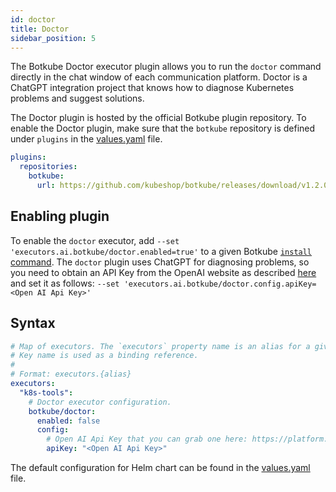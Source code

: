 ```yaml
---
id: doctor
title: Doctor
sidebar_position: 5
---
```


The Botkube Doctor executor plugin allows you to run the `doctor` command directly in the chat window of each communication platform. Doctor is a ChatGPT integration project that knows how to diagnose Kubernetes problems and suggest solutions.

The Doctor plugin is hosted by the official Botkube plugin repository. To enable the Doctor plugin, make sure that the `botkube` repository is defined under `plugins` in the [values.yaml](https://github.com/kubeshop/botkube/blob/main/helm/botkube/values.yaml) file.

```yaml
plugins:
  repositories:
    botkube:
      url: https://github.com/kubeshop/botkube/releases/download/v1.2.0/plugins-index.yaml
```

## Enabling plugin

To enable the `doctor` executor, add `--set 'executors.ai.botkube/doctor.enabled=true'` to a given Botkube [`install` command](../../cli/commands/botkube_install.md). The `doctor` plugin uses ChatGPT for diagnosing problems, so you need to obtain an API Key from the OpenAI website as described [here](https://help.openai.com/en/articles/4936850-where-do-i-find-my-secret-api-key) and set it as follows:
`--set 'executors.ai.botkube/doctor.config.apiKey=<Open AI Api Key>'`

## Syntax

```yaml
# Map of executors. The `executors` property name is an alias for a given configuration.
# Key name is used as a binding reference.
#
# Format: executors.{alias}
executors:
  "k8s-tools":
    # Doctor executor configuration.
    botkube/doctor:
      enabled: false
      config:
        # Open AI Api Key that you can grab one here: https://platform.openai.com/account/api-keys
        apiKey: "<Open AI Api Key>"
```

The default configuration for Helm chart can be found in the [values.yaml](https://github.com/kubeshop/botkube/blob/main/helm/botkube/values.yaml) file.
